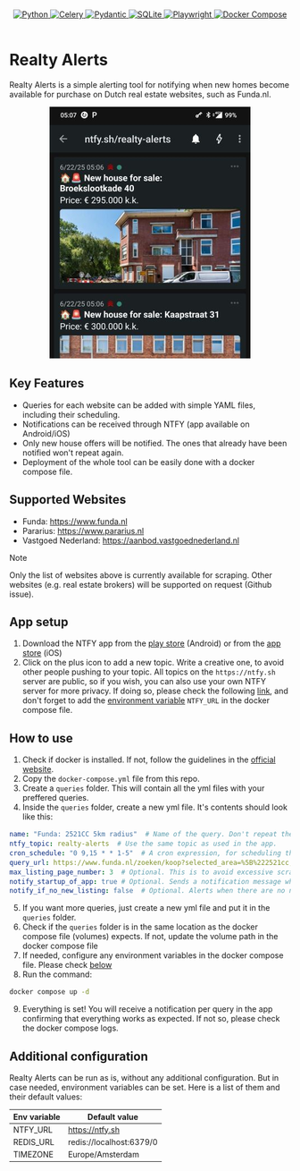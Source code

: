 <p align="center">
  <br/>
  <a href="https://www.python.org">
    <img src="https://img.shields.io/badge/Python-FFD43B?style=for-the-badge&logo=python&logoColor=blue"
    alt="Python"/>
  </a>
  <a href="https://docs.celeryq.dev/en/stable/getting-started/introduction.html">
    <img src="https://img.shields.io/badge/celery-%23a9cc54.svg?style=for-the-badge&logo=celery&logoColor=ddf4a4"
    alt="Celery"/>
  </a>
  <a href="https://docs.pydantic.dev/latest/">
    <img src="https://img.shields.io/badge/Pydantic-E92063?style=for-the-badge&logo=Pydantic&logoColor=white"
    alt="Pydantic"/>
  </a>
  <a href="https://sqlite.org">
    <img src="https://img.shields.io/badge/Sqlite-003B57?style=for-the-badge&logo=sqlite&logoColor=white" alt="SQLite">
  </a>
  <a href="https://playwright.dev/python/">
    <img src="https://img.shields.io/badge/Playwright-45ba4b?style=for-the-badge&logo=Playwright&logoColor=white"
    alt="Playwright"/>
  </a>
  <a href="https://docs.docker.com/compose/">
    <img src="https://img.shields.io/badge/Docker%20Compose-2496ED?style=for-the-badge&logo=docker&logoColor=white" alt="Docker Compose"/>
  </a>
  <br/>
  <br/>
</p>

# Realty Alerts

Realty Alerts is a simple alerting tool for notifying when new homes become available for purchase on Dutch real estate websites, such as Funda.nl.

<div align="center">
    <img src="./assets/images/app-example.jpg" >
</div>

## Key Features

- Queries for each website can be added with simple YAML files, including their scheduling.
- Notifications can be received through NTFY (app available on Android/iOS)
- Only new house offers will be notified. The ones that already have been notified won't repeat again.
- Deployment of the whole tool can be easily done with a docker compose file.

## Supported Websites

- Funda: https://www.funda.nl
- Pararius: https://www.pararius.nl
- Vastgoed Nederland: https://aanbod.vastgoednederland.nl

> [!NOTE]
> Only the list of websites above is currently available for scraping. Other websites (e.g. real estate brokers) will be supported on request (Github issue).


## App setup

1. Download the NTFY app from the [play store](https://play.google.com/store/apps/details?id=io.heckel.ntfy) (Android) or from the [app store](https://apps.apple.com/us/app/ntfy/id1625396347) (iOS)
2. Click on the plus icon to add a new topic. Write a creative one, to avoid other people pushing to your topic. All topics on the `https://ntfy.sh` server are public, so if you wish, you can also use your own NTFY server for more privacy. If doing so, please check the following [link](https://docs.ntfy.sh/install/), and don't forget to add the [environment variable](#additional-configuration) `NTFY_URL` in the docker compose file.


## How to use

1. Check if docker is installed. If not, follow the guidelines in the [official website](https://docs.docker.com/engine/install/).
2. Copy the `docker-compose.yml` file from this repo.
3. Create a `queries` folder. This will contain all the yml files with your preffered queries.
4. Inside the `queries` folder, create a new yml file. It's contents should look like this:

```yml
name: "Funda: 2521CC 5km radius"  # Name of the query. Don't repeat the same name for different query files.
ntfy_topic: realty-alerts  # Use the same topic as used in the app.
cron_schedule: "0 9,15 * * 1-5"  # A cron expression, for scheduling the query. Check https://crontab.guru for help.
query_url: https://www.funda.nl/zoeken/koop?selected_area=%5B%222521cc,10km%22%5D  # The query you're interested in.
max_listing_page_number: 3  # Optional. This is to avoid excessive scraping, which can result in website blocks.
notify_startup_of_app: true # Optional. Sends a notification message when starting up the scheduler application.
notify_if_no_new_listing: false  # Optional. Alerts when there are no new query results.
```

5. If you want more queries, just create a new yml file and put it in the `queries` folder.
6. Check if the `queries` folder is in the same location as the docker compose file (volumes) expects. If not, update the volume path in the docker compose file
7. If needed, configure any environment variables in the docker compose file. Please check [below](#additional-configuration)
8. Run the command:

```bash
docker compose up -d
```

9. Everything is set! You will receive a notification per query in the app confirming that everything works as expected. If not so, please check the docker compose logs.

## Additional configuration

Realty Alerts can be run as is, without any additional configuration. But in case needed, environment variables can be set. Here is a list of them and their default values:

| Env variable | Default value                 |
| ------------ | ----------------------------- |
| NTFY_URL     | https://ntfy.sh               |
| REDIS_URL    | redis://localhost:6379/0      |
| TIMEZONE     | Europe/Amsterdam              |
